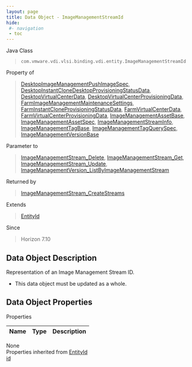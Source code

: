 ```yaml
---
layout: page
title: Data Object - ImageManagementStreamId
hide:
 #- navigation
 - toc
---
```


  
  
  



Java Class  
> `com.vmware.vdi.vlsi.binding.vdi.entity.ImageManagementStreamId`

Property of  
> [DesktopImageManagementPushImageSpec](vdi.resources.Desktop.ImageManagementPushImageSpec.md#field_detail), [DesktopInstantCloneDesktopProvisioningStatusData](vdi.resources.Desktop.InstantCloneProvisioningStatusData.md#field_detail), [DesktopVirtualCenterData](vdi.resources.Desktop.VirtualCenterData.md#field_detail), [DesktopVirtualCenterProvisioningData](vdi.resources.Desktop.VirtualCenterProvisioningData.md#field_detail), [FarmImageManagementMaintenanceSettings](vdi.resources.Farm.ImageManagementMaintenanceSettings.md#field_detail), [FarmInstantCloneProvisioningStatusData](vdi.resources.Farm.InstantCloneProvisioningStatusData.md#field_detail), [FarmVirtualCenterData](vdi.resources.Farm.VirtualCenterData.md#field_detail), [FarmVirtualCenterProvisioningData](vdi.resources.Farm.VirtualCenterProvisioningData.md#field_detail), [ImageManagementAssetBase](vdi.utils.imagemanagement.ImageManagementAsset.ImageManagementAssetBase.md#field_detail), [ImageManagementAssetSpec](vdi.utils.imagemanagement.ImageManagementAsset.ImageManagementAssetSpec.md#field_detail), [ImageManagementStreamInfo](vdi.utils.imagemanagement.ImageManagementStream.ImageManagementStreamInfo.md#field_detail), [ImageManagementTagBase](vdi.utils.imagemanagement.ImageManagementTag.ImageManagementTagBase.md#field_detail), [ImageManagementTagQuerySpec](vdi.utils.imagemanagement.ImageManagementTag.ImageManagementTagQuerySpec.md#field_detail), [ImageManagementVersionBase](vdi.utils.imagemanagement.ImageManagementVersion.ImageManagementVersionBase.md#field_detail)

Parameter to  
> [ImageManagementStream_Delete](vdi.utils.imagemanagement.ImageManagementStream.md#delete), [ImageManagementStream_Get](vdi.utils.imagemanagement.ImageManagementStream.md#get), [ImageManagementStream_Update](vdi.utils.imagemanagement.ImageManagementStream.md#update), [ImageManagementVersion_ListByImageManagementStream](vdi.utils.imagemanagement.ImageManagementVersion.md#listByImageManagementStream)

Returned by  
> [ImageManagementStream_CreateStreams](vdi.utils.imagemanagement.ImageManagementStream.md#createStreams)

Extends  
> [EntityId](vdi.EntityId.md)

Since  
> Horizon 7.10


## Data Object Description 

Representation of an Image Management Stream ID. 

  * This data object must be updated as a whole.



## Data Object Properties

Properties

Name |  Type |  Description   
---|---|---  
None  
Properties inherited from [EntityId](vdi.EntityId.md)  
[id](vdi.EntityId.md#id)  
  
  

  
  
